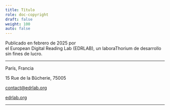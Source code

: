 ```yaml
---
title: Título
role: doc-copyright
draft: false
weight: 100
auto: false
---
```




<p class="title">
Publicado en febrero de 2025 por 
<br/>el European Digital Reading Lab (EDRLAB), un laboraThorium de desarrollo sin fines de lucro.
</p>

---

<p class="title">
París, Francia
</p>

<p class="title">
15 Rue de la Bûcherie, 75005 
</p>

<p class="title">

[contact@edrlab.org](mailto:contact@edrlab.org)

</p>
<p class="title">

[edrlab.org](https://www.edrlab.org/)

</p>


---